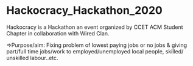 # Hackocracy_Hackathon_2020

Hackocracy is a Hackathon an event
organized by CCET ACM Student Chapter in collaboration
with Wired Clan.

=>Purpose/aim:
Fixing problem of lowest paying jobs or no jobs & giving part/full time jobs/work to employed/unemployed local people, skilled/ unskilled labour..etc.
